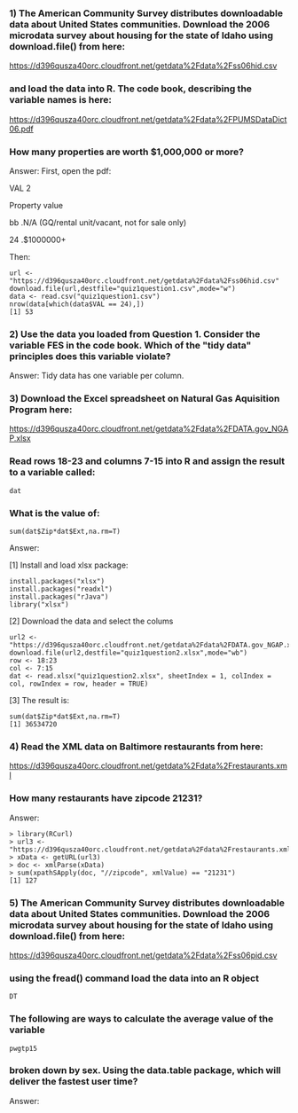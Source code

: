 ### 1) The American Community Survey distributes downloadable data about United States communities. Download the 2006 microdata survey about housing for the state of Idaho using download.file() from here:

https://d396qusza40orc.cloudfront.net/getdata%2Fdata%2Fss06hid.csv

### and load the data into R. The code book, describing the variable names is here:

https://d396qusza40orc.cloudfront.net/getdata%2Fdata%2FPUMSDataDict06.pdf

### How many properties are worth $1,000,000 or more?
Answer:
First, open the pdf:

VAL 2

 Property value
 
 bb .N/A (GQ/rental unit/vacant, not for sale only)
 
 24 .$1000000+
 
Then: 
```[javascript]
url <- "https://d396qusza40orc.cloudfront.net/getdata%2Fdata%2Fss06hid.csv"
download.file(url,destfile="quiz1question1.csv",mode="w")
data <- read.csv("quiz1question1.csv")
nrow(data[which(data$VAL == 24),])
[1] 53
```
### 2) Use the data you loaded from Question 1. Consider the variable FES in the code book. Which of the "tidy data" principles does this variable violate?
Answer:
Tidy data has one variable per column.

### 3) Download the Excel spreadsheet on Natural Gas Aquisition Program here:

https://d396qusza40orc.cloudfront.net/getdata%2Fdata%2FDATA.gov_NGAP.xlsx

### Read rows 18-23 and columns 7-15 into R and assign the result to a variable called:
```[javascript]
dat
```
### What is the value of:
```[javascript]
sum(dat$Zip*dat$Ext,na.rm=T)
```
Answer:


[1] Install and load xlsx package:
```[javascript]
install.packages("xlsx")
install.packages("readxl")
install.packages("rJava")
library("xlsx")

```
[2] Download the data and select the colums 
```[javascript]
url2 <- "https://d396qusza40orc.cloudfront.net/getdata%2Fdata%2FDATA.gov_NGAP.xlsx"
download.file(url2,destfile="quiz1question2.xlsx",mode="wb")
row <- 18:23
col <- 7:15
dat <- read.xlsx("quiz1question2.xlsx", sheetIndex = 1, colIndex = col, rowIndex = row, header = TRUE)
```
[3] The result is:
```[javascript]
sum(dat$Zip*dat$Ext,na.rm=T)
[1] 36534720
```

### 4) Read the XML data on Baltimore restaurants from here:

https://d396qusza40orc.cloudfront.net/getdata%2Fdata%2Frestaurants.xml

### How many restaurants have zipcode 21231?
Answer:
```[javascript]
> library(RCurl)
> url3 <- "https://d396qusza40orc.cloudfront.net/getdata%2Fdata%2Frestaurants.xml"
> xData <- getURL(url3)
> doc <- xmlParse(xData)
> sum(xpathSApply(doc, "//zipcode", xmlValue) == "21231")
[1] 127
```

### 5) The American Community Survey distributes downloadable data about United States communities. Download the 2006 microdata survey about housing for the state of Idaho using download.file() from here:

https://d396qusza40orc.cloudfront.net/getdata%2Fdata%2Fss06pid.csv

### using the fread() command load the data into an R object
```[javascript]
DT
```
### The following are ways to calculate the average value of the variable
```[javascript]
pwgtp15
```
### broken down by sex. Using the data.table package, which will deliver the fastest user time?
Answer:
